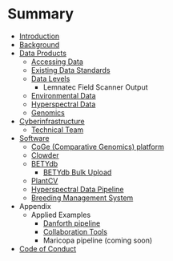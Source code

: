 # Summary

* [Introduction](README.md)
* [Background](chapter1.md)
* [Data Products](data_products.md)
   * [Accessing Data](data_access.md)
   * [Existing Data Standards](existing_data_standards.md)
   * [Data Levels](data_levels.md)
       * Lemnatec Field Scanner Output
   * [Environmental Data](environmental_data.md)
   * [Hyperspectral Data](hyperspectral_data.md)
   * [Genomics](genomics_pipeline.md)
* [Cyberinfrastructure](cyberinfrastructure.md)
   * [Technical Team](people.md)
* [Software](software.md)
   * [CoGe (Comparative Genomics) platform](coge_comparative_genomics_platform.md)
   * [Clowder](clowder.md)
   * [BETYdb](betydb.md)
       * [BETYdb Bulk Upload](betydb_bulk_upload.md)
   * [PlantCV](plantcv.md)
   * [Hyperspectral Data Pipeline](hyperspectral_data_pipeline.md)
   * [Breeding Management System](breeding_management_system.md)
* Appendix
   * Applied Examples
       * [Danforth pipeline](danforth.md)
       * [Collaboration Tools](collaboration_tools.md)
       * Maricopa pipeline (coming soon)
* [Code of Conduct](code_of_conduct.md)

